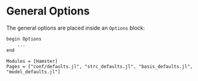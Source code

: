 # General Options

The general options are placed inside an `Options` block:

```bash
begin Options
    ...
end
```

```@autodocs
Modules = [Hamster]
Pages = ["conf/defaults.jl", "strc_defaults.jl", "basis_defaults.jl", "model_defaults.jl"]
```